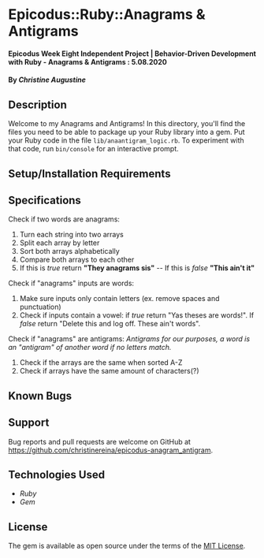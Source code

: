 # Epicodus::Ruby::Anagrams & Antigrams

#### Epicodus Week Eight Independent Project | Behavior-Driven Development with Ruby - Anagrams & Antigrams : 5.08.2020

#### By _**Christine Augustine**_

## Description

Welcome to my Anagrams and Antigrams! In this directory, you'll find the files you need to be able to package up your Ruby library into a gem. Put your Ruby code in the file `lib/anaantigram_logic.rb`. To experiment with that code, run `bin/console` for an interactive prompt.

## Setup/Installation Requirements

<!-- Add this line to your application's Gemfile:

```ruby
gem 'example-ruby-gem'
```

And then execute:

    $ bundle

Or install it yourself as:

    $ gem install example-ruby-gem -->

## Specifications

Check if two words are anagrams:
1. Turn each string into two arrays
2. Split each array by letter
3. Sort both arrays alphabetically
5. Compare both arrays to each other
6. If this is *true* return **"They anagrams sis"** -- If this is *false* **"This ain't it"**

Check if "anagrams" inputs are words:
1. Make sure inputs only contain letters (ex. remove spaces and punctuation)
2. Check if inputs contain a vowel: if *true* return "Yas theses are words!". If *false* return "Delete this and log off. These ain't words".

Check if "anagrams" are antigrams:
*Antigrams for our purposes, a word is an "antigram" of another word if no letters match.*
1. Check if the arrays are the same when sorted A-Z 
2. Check if arrays have the same amount of characters(?)

## Known Bugs

## Support 

Bug reports and pull requests are welcome on GitHub at https://github.com/christinereina/epicodus-anagram_antigram.

## Technologies Used

* _Ruby_
* _Gem_

## License

The gem is available as open source under the terms of the [MIT License](http://opensource.org/licenses/MIT).
